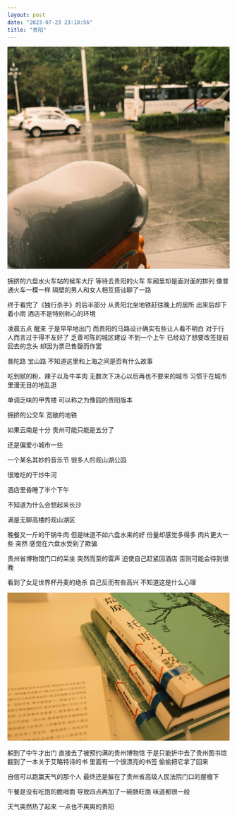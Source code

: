 ```yaml
---
layout: post
date: "2023-07-23 23:18:56"
title: "贵阳"
---
```


<img alt="Rain" src="/assets/posts/travel/rain.jpg" class="post-image black"/>

拥挤的六盘水火车站的候车大厅
等待去贵阳的火车
车厢里却是面对面的排列
像普通火车一模一样
隔壁的男人和女人相互搭讪聊了一路

终于看完了《独行杀手》的后半部分
从贵阳北坐地铁赶往晚上的居所
出来后却下着小雨
酒店不是特别称心的环境

凌晨五点
醒来
于是早早地出门
而贵阳的马路设计确实有些让人看不明白
对于行人而言过于得不友好了
乏善可陈的城区建设
不到一个上午
已经动了想要改签提前回去的念头
却因为票已售罄而作罢

普陀路
宝山路
不知道这里和上海之间是否有什么故事

吃到腻的粉，辣子以及牛羊肉
无数次下决心以后再也不要来的城市
习惯于在城市里漫无目的地乱逛

单调乏味的甲秀楼
可以称之为豫园的贵阳版本

拥挤的公交车
宽敞的地铁

如果云南是十分
贵州可能只能是五分了

还是偏爱小城市一些

一个某名其妙的音乐节
很多人的观山湖公园

很难吃的干炒牛河

酒店里昏睡了半个下午

不知道为什么会想起来长沙

满是无聊高楼的观山湖区

晚餐又一斤的干锅牛肉
但是味道不如六盘水来的好
份量却感觉多得多
肉片更大一些
突然
感觉在六盘水受到了欺骗

贵州省博物馆门口的呆坐
突然而至的雷声
迫使自己赶紧回酒店
否则可能会待到很晚

看到了女足世界杯丹麦的绝杀
自己反而有些高兴
不知道这是什么心理

<img alt="Book" src="/assets/posts/travel/book.jpg" class="post-image black"/>

躺到了中午才出门
直接去了被预约满的贵州博物馆
于是只能折中去了贵州图书馆
翻到了一本关于艾略特诗的书
里面有一个很漂亮的书签
偷偷把它拿了回来


自信可以跑赢天气的那个人
最终还是躲在了贵州省高级人民法院门口的屋檐下

午餐是没有吃饱的脆哨面
导致四点再加了一碗肠旺面
味道都很一般

天气突然热了起来
一点也不爽爽的贵阳